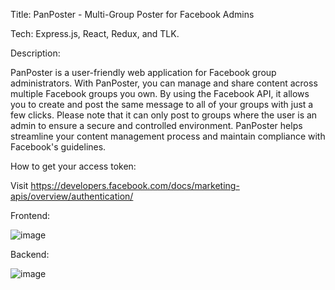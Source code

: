 Title: PanPoster - Multi-Group Poster for Facebook Admins

Tech: Express.js, React, Redux, and TLK.

Description:

PanPoster is a user-friendly web application for Facebook group administrators.
With PanPoster, you can manage and share content across multiple Facebook groups you own.
By using the Facebook API, it allows you to create and post the same message to all of your groups with just a few clicks.
Please note that it can only post to groups where the user is an admin to ensure a secure and controlled environment.
PanPoster helps streamline your content management process and maintain compliance with Facebook's guidelines.

How to get your access token:

Visit https://developers.facebook.com/docs/marketing-apis/overview/authentication/


Frontend:

![image](https://user-images.githubusercontent.com/50703222/228056756-d249d2b8-1588-47b7-bf64-ef7ce37151d1.png)


Backend:

![image](https://user-images.githubusercontent.com/50703222/228056732-bca315b6-54af-4a26-b39a-e13aceb57c35.png)
